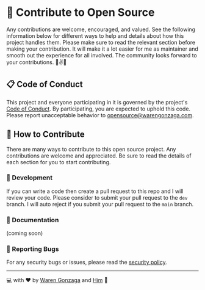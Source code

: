 # 🎯 Contribute to Open Source

Any contributions are welcome, encouraged, and valued. See the following information below for different ways to help and details about how this project handles them. Please make sure to read the relevant section before making your contribution. It will make it a lot easier for me as maintainer and smooth out the experience for all involved. The community looks forward to your contributions. 🎉✌✨

## 📋 Code of Conduct

This project and everyone participating in it is governed by the project's [Code of Conduct](https://github.com/warengonzaga/bini-theme/blob/master/code_of_conduct.md). By participating, you are expected to uphold this code. Please report unacceptable behavior to <opensource@warengonzaga.com>.

## 💖 How to Contribute

There are many ways to contribute to this open source project. Any contributions are welcome and appreciated. Be sure to read the details of each section for you to start contributing.

### 🧬 Development

If you can write a code then create a pull request to this repo and I will review your code. Please consider to submit your pull request to the ```dev``` branch. I will auto reject if you submit your pull request to the ```main``` branch.

### 📖 Documentation

(coming soon)

### 🐞 Reporting Bugs

For any security bugs or issues, please read the [security policy](./security.md).

---

💻 with ❤️ by [Waren Gonzaga](https://warengonzaga.com) and [Him](https://www.youtube.com/watch?v=HHrxS4diLew&t=44s) 🙏